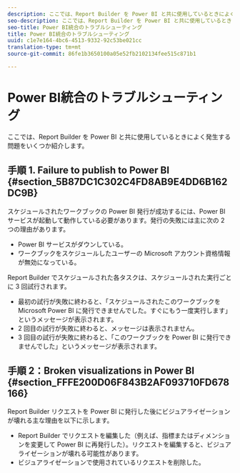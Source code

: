 ```yaml
---
description: ここでは、Report Builder を Power BI と共に使用しているときによく発生する問題をいくつか紹介します。
seo-description: ここでは、Report Builder を Power BI と共に使用しているときによく発生する問題をいくつか紹介します。
seo-title: Power BI統合のトラブルシューティング
title: Power BI統合のトラブルシューティング
uuid: c1e7e164-4bc6-4513-9332-92c53be021cc
translation-type: tm+mt
source-git-commit: 86fe1b3650100a05e52fb2102134fee515c871b1

---
```



# Power BI統合のトラブルシューティング

ここでは、Report Builder を Power BI と共に使用しているときによく発生する問題をいくつか紹介します。

## 手順 1. Failure to publish to Power BI {#section_5B87DC1C302C4FD8AB9E4DD6B162DC9B}

スケジュールされたワークブックの Power BI 発行が成功するには、Power BI サービスが起動して動作している必要があります。発行の失敗には主に次の 2 つの理由があります。

* Power BI サービスがダウンしている。
* ワークブックをスケジュールしたユーザーの Microsoft アカウント資格情報が無効になっている。

Report Builder でスケジュールされた各タスクは、スケジュールされた実行ごとに 3 回試行されます。

* 最初の試行が失敗に終わると、「スケジュールされたこのワークブックを Microsoft Power BI に発行できませんでした。すぐにもう一度実行します」というメッセージが表示されます。
* 2 回目の試行が失敗に終わると、メッセージは表示されません。
* 3 回目の試行が失敗に終わると、「このワークブックを Power BI に発行できませんでした」というメッセージが表示されます。

## 手順 2：Broken visualizations in Power BI {#section_FFFE200D06F843B2AF093710FD678166}

Report Builder リクエストを Power BI に発行した後にビジュアライゼーションが壊れる主な理由を以下に示します。

* Report Builder でリクエストを編集した（例えば、指標またはディメンションを変更して Power BI に再発行した）。リクエストを編集すると、ビジュアライゼーションが壊れる可能性があります。
* ビジュアライゼーションで使用されているリクエストを削除した。

